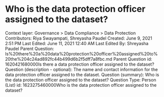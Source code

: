 # Who is the data protection officer assigned to the dataset?

Context layer: Governance > Data Compliance > Data Protection
Contributors: Riya Swayampati, Shreyasha Paudel
Created: June 9, 2021 2:51 PM
Last Edited: June 11, 2021 12:40 AM
Last Edited By: Shreyasha Paudel
Parent Question: Is%20there%20a%20data%20protection%20officer%20assigned%20to%20the%204c24ad892fc44b499d6b2f5dff7a8fbc.md
Parent Question id: 1620421680000Is there a data protection officer assigned to the dataset? 
Question (description - optional): The name and contact information for the data protection officer assigned to the dataset.
Question (summary): Who is the data protection officer assigned to the dataset?
Question Type: Person (List)
id: 1623275460000Who is the data protection officer assigned to the dataset?